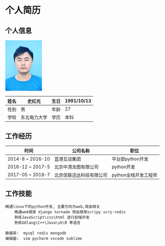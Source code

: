 个人简历
=====

个人信息
----

![Image text](img/xlpic.jpeg)


姓名 | 史红光 | 生日 | 1991/10/13
-- | -- | -- | --
性别 | 男 | 年龄 | 27
学校 | 东北电力大学 | 学历 | 本科

工作经历
----

时间 | 公司名称 | 职位 
-- | -- | -- 
2014-8 ~ 2016-10 | 蓝港互动集团 | 平台部python开发 
2016-12 ~ 2017-5 | 北京中清龙图有限公司 | python开发
2017-05 ~ 2018-7 | 北京信联迅达科技有限公司 | python全栈开发工程师


工作技能
----

    精通linux下的python开发, 主要方向为web,爬虫相关
        精通web框架 django tornado 爬虫框架scripy scry-redis
        熟练JavaScript\css\html 进行前端开发 
        熟练GOlang\C++\Java\sh\R 等语言

    数据库:  mysql redis mongodb
    编辑器:  vim pycharm vscode sublime